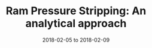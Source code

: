 ---
title: "Ram Pressure Stripping: An analytical approach"
collection: talks
type: "Poster"
permalink: /talks/2018-02-05-ASI
venue: "XXXVI Meeting of Astronomical Society of India, Osmania University, Hyderabad, India"
date: 2018-02-05 to 2018-02-09
location: "XXXVI Meeting of Astronomical Society of India, Osmania University, Hyderabad, India"
---